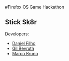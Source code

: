 #Firefox OS Game Hackathon

## Stick Sk8r

Developers:
* [Daniel Filho](http://github.com/danielfilho)
* [Gil Beyruth](http://github.com/firstpixel)
* [Marco Bruno](http://github.com/marcobruno)
